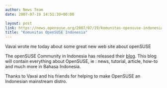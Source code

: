 ```yaml
---
author: News Team
date: 2007-07-19 14:51:39+00:00

layout: post
link: https://news.opensuse.org/2007/07/19/komunitas-opensuse-indonesia/
title: "Komunitas OpenSUSE Indonesia"
---
```

Vavai wrote me today about some great new web site about openSUSE

The openSUSE Community in Indonesia has released their [blog](http://www.opensuse.or.id). This blog will contain everything about OpenSUSE, ie : news, tutorial, article, how-to and much more in Bahasa Indonesia. 

Thanks to Vavai and his friends for helping to make OpenSUSE an Indonesian mainstream distro.
